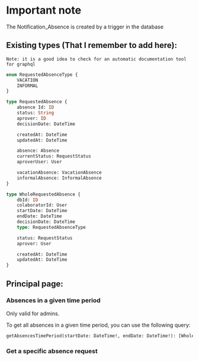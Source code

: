 # Important note
The Notification_Absence is created by a trigger in the database

## Existing types (That I remember to add here):
`Note: it is a good idea to check for an automatic documentation tool for graphql`
``` graphql
enum RequestedAbsenceType {
    VACATION
    INFORMAL
}

type RequestedAbsence {
    absence Id: ID
    status: String
    aprover: ID
    decisionDate: DateTime

    createdAt: DateTime
    updatedAt: DateTime

    absence: Absence
    currentStatus: RequestStatus
    aproverUser: User

    vacationAbsence: VacationAbsence
    informalAbsence: InformalAbsence
}

type WholeRequestedAbsence {
    dbId: ID
    colaboratorId: User
    startDate: DateTime
    endDate: DateTime
    decisionDate: DateTime
    type: RequestedAbsenceType

    status: RequestStatus
    aprover: User

    createdAt: DateTime
    updatedAt: DateTime
}
```

## Principal page:
### Absences in a given time period
Only valid for admins.

To get all absences in a given time period, you can use the following query:
``` graphql
getAbsencesTimePeriod(startDate: DateTime!, endDate: DateTime!): [WholeRequestedAbsence]
```


### Get a specific absence request
